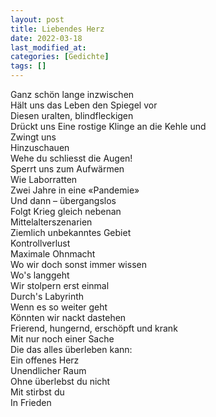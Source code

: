```yaml
---
layout: post
title: Liebendes Herz
date: 2022-03-18
last_modified_at:
categories: [Gedichte]
tags: []
---
```


Ganz schön lange inzwischen  
Hält uns das Leben den Spiegel vor  
Diesen uralten, blindfleckigen  
Drückt uns
Eine rostige Klinge an die Kehle und  
Zwingt uns  
Hinzuschauen  
Wehe du schliesst die Augen!  
Sperrt uns zum Aufwärmen  
Wie Laborratten  
Zwei Jahre in eine «Pandemie»  
Und dann – übergangslos  
Folgt Krieg gleich nebenan  
Mittelalterszenarien  
Ziemlich unbekanntes Gebiet  
Kontrollverlust  
Maximale Ohnmacht  
Wo wir doch sonst immer wissen  
Wo's langgeht  
Wir stolpern erst einmal  
Durch's Labyrinth  
Wenn es so weiter geht  
Könnten wir nackt dastehen  
Frierend, hungernd, erschöpft und krank  
Mit nur noch einer Sache  
Die das alles überleben kann:  
Ein offenes Herz  
Unendlicher Raum  
Ohne überlebst du nicht  
Mit stirbst du  
In Frieden